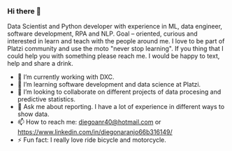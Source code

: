 ### Hi there 👋

Data Scientist and Python developer with experience in ML, data engineer, software development, RPA and NLP. Goal – oriented, curious and interested in learn and teach with the people around me. I love to be part of Platzi community and use the moto "never stop learning". If you thing that I could help you with something please reach me. I would be happy to text, help and share a drink.

- 🔭 I’m currently working with DXC.
- 🌱 I’m learning software development and data science at Platzi. 
- 👯 I’m looking to collaborate on different projects of data procesing and predictive statistics.
- 💬 Ask me about reporting. I have a lot of experience in different ways to show data.
- 📫 How to reach me: diegoanr40@hotmail.com or https://www.linkedin.com/in/diegonaranjo66b316149/
- ⚡ Fun fact: I really love ride bicycle and motorcycle.

